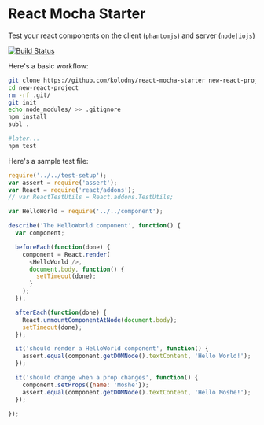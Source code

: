 React Mocha Starter
===

Test your react components on the client (`phantomjs`) and server (`node|iojs`)

[![Build Status](https://travis-ci.org/kolodny/react-mocha-starter.svg?branch=master)](https://travis-ci.org/kolodny/react-mocha-starter)

Here's a basic workflow:

```bash
git clone https://github.com/kolodny/react-mocha-starter new-react-project
cd new-react-project
rm -rf .git/
git init
echo node_modules/ >> .gitignore
npm install
subl .

#later...
npm test
```

Here's a sample test file:

```js
require('../../test-setup');
var assert = require('assert');
var React = require('react/addons');
// var ReactTestUtils = React.addons.TestUtils;

var HelloWorld = require('../../component');

describe('The HelloWorld component', function() {
  var component;

  beforeEach(function(done) {
    component = React.render(
      <HelloWorld />,
      document.body, function() {
        setTimeout(done);
      }
    );
  });

  afterEach(function(done) {
    React.unmountComponentAtNode(document.body);
    setTimeout(done);
  });

  it('should render a HelloWorld component', function() {
    assert.equal(component.getDOMNode().textContent, 'Hello World!');
  });

  it('should change when a prop changes', function() {
    component.setProps({name: 'Moshe'});
    assert.equal(component.getDOMNode().textContent, 'Hello Moshe!');
  });

});
```